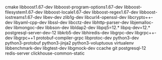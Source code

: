cmake
libboost1.67-dev
libboost-program-options1.67-dev
libboost-filesystem1.67-dev
libboost-locale1.67-dev
libboost-regex1.67-dev
libboost-iostreams1.67-dev
libev-dev
zlib1g-dev
libcurl4-openssl-dev
libcrypto++-dev
libyaml-cpp-dev
libssl-dev
libcctz-dev
libhttp-parser-dev
libjemalloc-dev
libmongoc-dev
libbson-dev
libldap2-dev
libpq5=12.*
libpq-dev=12.*
postgresql-server-dev-12
libkrb5-dev
libhiredis-dev
libgrpc-dev
libgrpc++-dev
libgrpc++1
protobuf-compiler-grpc
libprotoc-dev
python3-dev
python3-protobuf
python3-jinja2
python3-voluptuous
virtualenv
libbenchmark-dev
libgtest-dev
libgmock-dev
ccache
git
postgresql-12
redis-server
clickhouse-common-static
